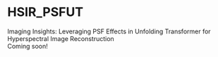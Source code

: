 # HSIR_PSFUT
<p>Imaging Insights: Leveraging PSF Effects in Unfolding Transformer for Hyperspectral Image Reconstruction
  <br>
  Coming soon!
</p>
